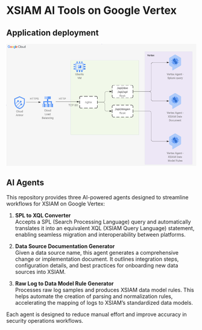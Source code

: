 # XSIAM AI Tools on Google Vertex

## Application deployment
![alt text](image.png)

## AI Agents

This repository provides three AI-powered agents designed to streamline workflows for XSIAM on Google Vertex:

1. **SPL to XQL Converter**  
    Accepts a SPL (Search Processing Language) query and automatically translates it into an equivalent XQL (XSIAM Query Language) statement, enabling seamless migration and interoperability between platforms.

2. **Data Source Documentation Generator**  
    Given a data source name, this agent generates a comprehensive change or implementation document. It outlines integration steps, configuration details, and best practices for onboarding new data sources into XSIAM.

3. **Raw Log to Data Model Rule Generator**  
    Processes raw log samples and produces XSIAM data model rules. This helps automate the creation of parsing and normalization rules, accelerating the mapping of logs to XSIAM’s standardized data models.

Each agent is designed to reduce manual effort and improve accuracy in security operations workflows.
